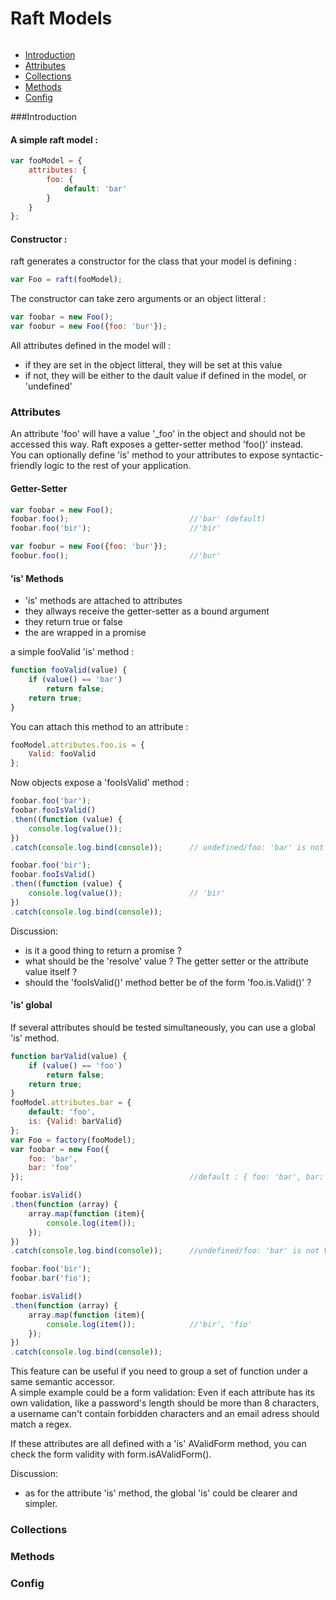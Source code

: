 # Raft Models
```javascript

```
- [Introduction](#Introduction)
- [Attributes](#Attributes)
- [Collections](#Collections)
- [Methods](#Methods)
- [Config](#Config)

###Introduction
#### A simple raft model :
```javascript
var fooModel = {
	attributes: {
		foo: {
			default: 'bar'
		}
	}
};

```
#### Constructor :
raft generates a constructor for the class that your model is defining :
```javascript
var Foo = raft(fooModel);

```
The constructor can take zero arguments or an object litteral :
```javascript
var foobar = new Foo();
var foobur = new Foo({foo: 'bur'});
```
All attributes defined in the model will :
- if they are set in the object litteral, they will be set at this value
- if not, they will be either to the dault value if defined in the model, or 'undefined'

### Attributes
An attribute 'foo' will have a value '_foo' in the object and should not be accessed this way.
Raft exposes a getter-setter method 'foo()' instead.  
You can optionally define 'is' method to your attributes to expose syntactic-friendly logic to the rest of your application.
#### Getter-Setter
```javascript
var foobar = new Foo();
foobar.foo();							//'bar' (default)
foobar.foo('bir');						//'bir'

var foobur = new Foo({foo: 'bur'});
foobur.foo();							//'bur'
```
#### 'is' Methods
- 'is' methods are attached to attributes
- they allways receive the getter-setter as a bound argument
- they return true or false
- the are wrapped in a promise

a simple fooValid 'is' method :
```javascript
function fooValid(value) {
	if (value() == 'bar')
		return false;
	return true;
}
```
You can attach this method to an attribute :
```javascript
fooModel.attributes.foo.is = {
	Valid: fooValid
};
```

Now objects expose a 'fooIsValid' method :
```javascript
foobar.foo('bar');
foobar.fooIsValid()
.then((function (value) {
	console.log(value());
})
.catch(console.log.bind(console));		// undefined/foo: 'bar' is not Valid

foobar.foo('bir');
foobar.fooIsValid()
.then((function (value) {
	console.log(value());				// 'bir'
})
.catch(console.log.bind(console));
```

Discussion:

- is it a good thing to return a promise ?
- what should be the 'resolve' value ? The getter setter or the attribute value itself ?
- should the 'fooIsValid()' method better be of the form 'foo.is.Valid()' ?

#### 'is' global
If several attributes should be tested simultaneously, you can use a global 'is' method.  

```javascript
function barValid(value) {
	if (value() == 'foo')
		return false;
	return true;
}
fooModel.attributes.bar = {
	default: 'foo',
	is: {Valid: barValid}
};
var Foo = factory(fooModel);
var foobar = new Foo({
	foo: 'bar',
	bar: 'foo'
});										//default : { foo: 'bar', bar: 'foo' }

foobar.isValid()
.then(function (array) {
	array.map(function (item){
		console.log(item());
	});
})
.catch(console.log.bind(console));		//undefined/foo: 'bar' is not Valid

foobar.foo('bir');
foobar.bar('fio');

foobar.isValid()
.then(function (array) {
	array.map(function (item){
		console.log(item());			//'bir', 'fio'
	});
})
.catch(console.log.bind(console));

```
This feature can be useful if you need to group a set of function under a same semantic accessor.  
A simple example could be a form validation:
Even if each attribute has its own validation, like a password's length should be more than 8 characters, a username can't contain forbidden characters and an email adress should match a regex.

If these attributes are all defined with a 'is' AValidForm method, you can check the form validity with form.isAValidForm().

Discussion:
- as for the attribute 'is' method, the global 'is' could be clearer and simpler.

### Collections
### Methods
### Config